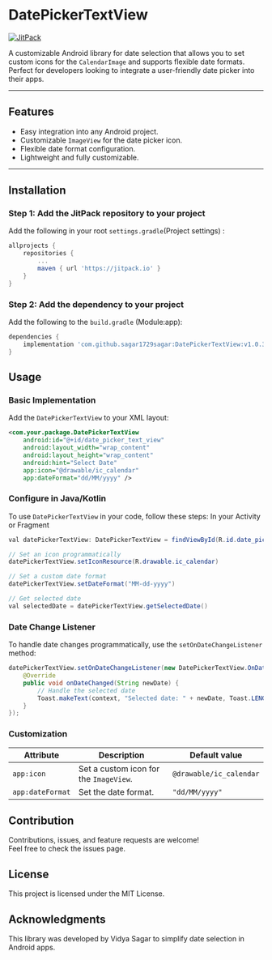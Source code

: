 # DatePickerTextView

[![JitPack](https://jitpack.io/v/com.github.sagar1729sagar/DatePickerTextView.svg)](https://jitpack.io/#com.github.sagar1729sagar/DatePickerTextView)

A customizable Android library for date selection that allows you to set custom icons for the `CalendarImage` and supports flexible date formats. Perfect for developers looking to integrate a user-friendly date picker into their apps.

---

## Features

- Easy integration into any Android project.
- Customizable `ImageView` for the date picker icon.
- Flexible date format configuration.
- Lightweight and fully customizable.

---



## Installation

### Step 1: Add the JitPack repository to your project

Add the following in your root `settings.gradle`(Project settings) :

```groovy
allprojects {
    repositories {
        ...
        maven { url 'https://jitpack.io' }
    }
}
```

### Step 2: Add the dependency to your project

Add the following to the `build.gradle` (Module:app):

```groovy
dependencies {
    implementation 'com.github.sagar1729sagar:DatePickerTextView:v1.0.3'
}
```

## Usage

### Basic Implementation

Add the `DatePickerTextView` to your XML layout:

```xml
<com.your.package.DatePickerTextView
    android:id="@+id/date_picker_text_view"
    android:layout_width="wrap_content"
    android:layout_height="wrap_content"
    android:hint="Select Date"
    app:icon="@drawable/ic_calendar"
    app:dateFormat="dd/MM/yyyy" />

```


###  Configure in Java/Kotlin

To use `DatePickerTextView` in your code, follow these steps:
In your Activity or Fragment

```Java
val datePickerTextView: DatePickerTextView = findViewById(R.id.date_picker_text_view)

// Set an icon programmatically
datePickerTextView.setIconResource(R.drawable.ic_calendar)

// Set a custom date format
datePickerTextView.setDateFormat("MM-dd-yyyy")

// Get selected date
val selectedDate = datePickerTextView.getSelectedDate()
```

###  Date Change Listener

To handle date changes programmatically, use the `setOnDateChangeListener` method:

```Java
datePickerTextView.setOnDateChangeListener(new DatePickerTextView.OnDateChangeListener() {
    @Override
    public void onDateChanged(String newDate) {
        // Handle the selected date
        Toast.makeText(context, "Selected date: " + newDate, Toast.LENGTH_SHORT).show();
    }
});

```

### Customization

| Attribute     | Description                                      | Default value         |
|---------------|--------------------------------------------------|-----------------------|
| `app:icon`    | Set a custom icon for the `ImageView`.           | `@drawable/ic_calendar`|
| `app:dateFormat` | Set the date format.                           | `"dd/MM/yyyy"`        |


## Contribution

Contributions, issues, and feature requests are welcome!  
Feel free to check the issues page.

## License

This project is licensed under the MIT License.

## Acknowledgments

This library was developed by Vidya Sagar to simplify date selection in Android apps.

